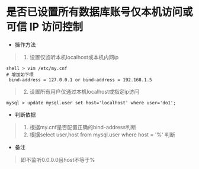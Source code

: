 # 是否已设置所有数据库账号仅本机访问或可信 IP 访问控制

- 操作方法
> 1. 设置仅监听本机localhost或本机内网ip
```
shell > vim /etc/my.cnf  
# 增加如下项
 bind-address = 127.0.0.1 or bind-address = 192.168.1.5 
```
> 2. 设置所有用户仅通过本机localhost或指定ip访问
```
mysql > update mysql.user set host='localhost' where user='do1';
```
- 判断依据
> 1. 根据my.cnf是否配置正确的bind-address判断
> 2. 根据select user,host from mysql.user where host = '%' 判断
- 备注
> 即不监听0.0.0.0且host不等于%

